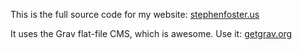 This is the full source code for my website: [stephenfoster.us](http://stephenfoster.us)

It uses the Grav flat-file CMS, which is awesome.  Use it: [getgrav.org](https://getgrav.org/)
